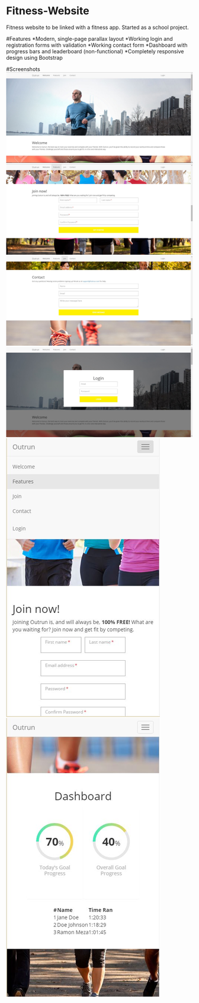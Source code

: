# Fitness-Website
Fitness website to be linked with a fitness app. Started as a school project.

#Features
*Modern, single-page parallax layout
*Working login and registration forms with validation
*Working contact form
*Dashboard with progress bars and leaderboard (non-functional)
*Completely responsive design using Bootstrap

#Screenshots
![Welcome section](img/screenshots/screen1.jpg?raw=true)
![Registration form](img/screenshots/screen2.jpg?raw=true)
![Contact form](/img/screenshots/screen3.jpg?raw=true)
![Login popup](img/screenshots/screen4.jpg?raw=true)
![Responsive design](img/screenshots/screen5.jpg?raw=true)
![Dashboard section](img/screenshots/screen6.jpg?raw=true)